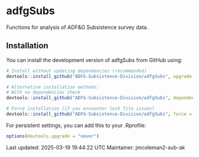 # adfgSubs
Functions for analysis of ADF&G Subsistence survey data.

## Installation

You can install the development version of adfgSubs from GitHub using:

```R
# Install without updating dependencies (recommended)
devtools::install_github("ADFG-Subsistence-Division/adfgSubs", upgrade = "never")

# Alternative installation methods:
# With no dependencies check
devtools::install_github("ADFG-Subsistence-Division/adfgSubs", dependencies = FALSE)

# Force installation (if you encounter lock file issues)
devtools::install_github("ADFG-Subsistence-Division/adfgSubs", force = TRUE, upgrade = "never")
```

For persistent settings, you can add this to your .Rprofile:
```R
options(devtools.upgrade = "never")
```

Last updated: 2025-03-19 19:44:22 UTC
Maintainer: jmcoleman2-sub-ak
